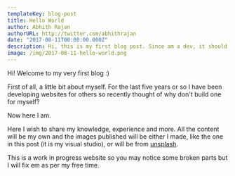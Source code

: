 ```yaml
---
templateKey: blog-post
title: Hello World
author: Abhith Rajan
authorURL: http://twitter.com/abhithrajan
date: "2017-08-11T00:00:00.000Z"
description: Hi, this is my first blog post. Since am a dev, it should be hello world :)
image: /img/2017-08-11-hello-world.png
---
```


Hi! Welcome to my very first blog :)

First of all, a little bit about myself. For the last five years or so I have been developing websites for others so recently thought of why don't build one for myself?

Now here I am.

Here I wish to share my knowledge, experience and more. All the content will be my own and the images published will be either I made, like the one in this post (it is my visual studio), or will be from [unsplash][1].

This is a work in progress website so you may notice some broken parts but I will fix em as per my free time.

[1]: http://unsplash.com
